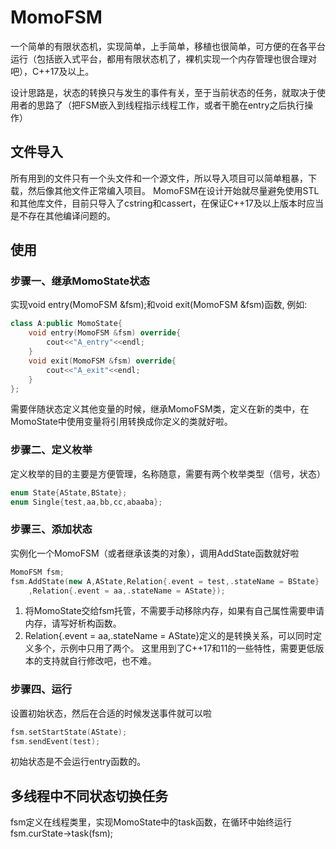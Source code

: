 # MomoFSM
一个简单的有限状态机，实现简单，上手简单，移植也很简单，可方便的在各平台运行（包括嵌入式平台，都用有限状态机了，裸机实现一个内存管理也很合理对吧），C++17及以上。

设计思路是，状态的转换只与发生的事件有关，至于当前状态的任务，就取决于使用者的思路了（把FSM嵌入到线程指示线程工作，或者干脆在entry之后执行操作）

## 文件导入
所有用到的文件只有一个头文件和一个源文件，所以导入项目可以简单粗暴，下载，然后像其他文件正常编入项目。
MomoFSM在设计开始就尽量避免使用STL和其他库文件，目前只导入了cstring和cassert，在保证C++17及以上版本时应当是不存在其他编译问题的。

## 使用
### 步骤一、继承MomoState状态
实现void entry(MomoFSM &fsm);和void exit(MomoFSM &fsm)函数, 例如:
```C++
class A:public MomoState{
    void entry(MomoFSM &fsm) override{
        cout<<"A_entry"<<endl;
    }
    void exit(MomoFSM &fsm) override{
        cout<<"A_exit"<<endl;
    }
};
```
需要伴随状态定义其他变量的时候，继承MomoFSM类，定义在新的类中，在MomoState中使用变量将引用转换成你定义的类就好啦。
### 步骤二、定义枚举
定义枚举的目的主要是方便管理，名称随意，需要有两个枚举类型（信号，状态）
```C++
enum State{AState,BState};
enum Single{test,aa,bb,cc,abaaba};
```
### 步骤三、添加状态
实例化一个MomoFSM（或者继承该类的对象），调用AddState函数就好啦
```C++
MomoFSM fsm;
fsm.AddState(new A,AState,Relation{.event = test,.stateName = BState}
    ,Relation{.event = aa,.stateName = AState});
```
1. 将MomoState交给fsm托管，不需要手动移除内存，如果有自己属性需要申请内存，请写好析构函数。
2. Relation{.event = aa,.stateName = AState}定义的是转换关系，可以同时定义多个，示例中只用了两个。
这里用到了C++17和11的一些特性，需要更低版本的支持就自行修改吧，也不难。
### 步骤四、运行
设置初始状态，然后在合适的时候发送事件就可以啦
```C++
fsm.setStartState(AState);
fsm.sendEvent(test);
```
初始状态是不会运行entry函数的。
## 多线程中不同状态切换任务
fsm定义在线程类里，实现MomoState中的task函数，在循环中始终运行fsm.curState->task(fsm);
